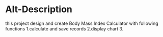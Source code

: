 Alt-Description
====== 
this project design and create Body Mass Index Calculator  with following functions
1.calculate and save records
2.display chart
3.
